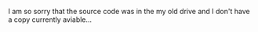 I am so sorry that the source code was in the my old drive and I don't have a copy currently aviable...
